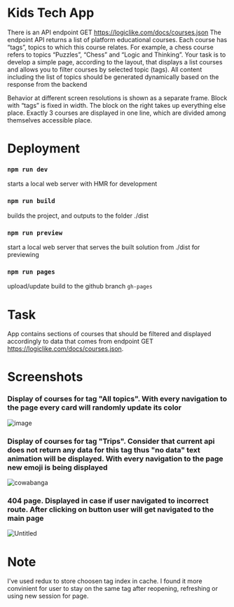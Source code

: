 # Kids Tech App

There is an API endpoint
GET https://logiclike.com/docs/courses.json
The endpoint API returns a list of platform educational courses. Each course
has “tags”, topics to which this course relates. For example, a chess course refers to
topics “Puzzles”, “Chess” and “Logic and Thinking”.
Your task is to develop a simple page, according to the layout, that displays a list
courses and allows you to filter courses by selected topic (tags). All content
including the list of topics should be generated dynamically based on the response from the backend

Behavior at different screen resolutions is shown as a separate frame. Block with
“tags” is fixed in width. The block on the right takes up everything else
place. Exactly 3 courses are displayed in one line, which are divided among themselves
accessible place.

# Deployment

### `npm run dev`

starts a local web server with HMR for development

### `npm run build`

builds the project, and outputs to the folder ./dist

### `npm run preview`

start a local web server that serves the built solution from ./dist for previewing

### `npm run pages`

upload/update build to the github branch `gh-pages`

# Task

App contains sections of courses that should be filtered and displayed accordingly to data that comes from endpoint GET https://logiclike.com/docs/courses.json.

# Screenshots

### Display of courses for tag "All topics". With every navigation to the page every card will randomly update its color

![image](https://github.com/Ddd1945/kids-tech-app/assets/88478851/8ed9fb5a-5a83-4dc1-882c-9efb2275af9e)

### Display of courses for tag "Trips". Consider that current api does not return any data for this tag thus "no data" text animation will be displayed. With every navigation to the page new emoji is being displayed

![cowabanga](https://github.com/Ddd1945/kids-tech-app/assets/88478851/48226452-70de-495e-b049-9882f9ce885a)

### 404 page. Displayed in case if user navigated to incorrect route. After clicking on button user will get navigated to the main page

![Untitled](https://github.com/Ddd1945/kids-tech-app/assets/88478851/1308860e-b742-4650-9c86-470d1ee9c9cd)

# Note

I've used redux to store choosen tag index in cache. I found it more convinient for user to stay on the same tag after reopening, refreshing or using new session for page.
